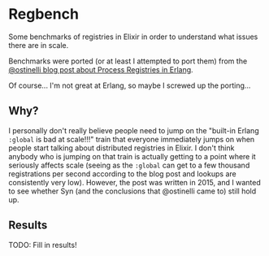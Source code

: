 # Regbench

Some benchmarks of registries in Elixir in order to understand what issues there are in scale.

Benchmarks were ported (or at least I attempted to port them) from the [@ostinelli blog post about Process Registries in Erlang](http://www.ostinelli.net/an-evaluation-of-erlang-global-process-registries-meet-syn/).

Of course... I'm not great at Erlang, so maybe I screwed up the porting...

## Why?

I personally don't really believe people need to jump on the "built-in Erlang `:global` is bad at scale!!!" train that everyone immediately jumps on when people start talking about distributed registries in Elixir. I don't think anybody who is jumping on that train is actually getting to a point where it seriously affects scale (seeing as the `:global` can get to a few thousand registrations per second according to the blog post and lookups are consistently very low). However, the post was written in 2015, and I wanted to see whether Syn (and the conclusions that @ostinelli came to) still hold up.

## Results

TODO: Fill in results!